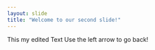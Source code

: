 ```yaml
---
layout: slide
title: "Welcome to our second slide!"
---
```

This my edited Text
Use the left arrow to go back!
